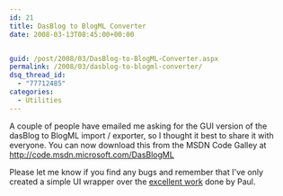 ```yaml
---
id: 21
title: DasBlog to BlogML Converter
date: 2008-03-13T08:45:00+00:00


guid: /post/2008/03/DasBlog-to-BlogML-Converter.aspx
permalink: /2008/03/dasblog-to-blogml-converter/
dsq_thread_id:
  - "77712485"
categories:
  - Utilities
---
```

<p>
A couple of people have emailed me asking for the GUI version of the dasBlog to BlogML import / exporter, so I thought it best to share it with everyone. You can now download this from the MSDN Code Galley at <a href="http://code.msdn.microsoft.com/DasBlogML">http://code.msdn.microsoft.com/DasBlogML </a>
</p>
<p>
Please let me know if you find any bugs and remember that I&#39;ve only created a simple UI wrapper over the <a href="http://www.paulvanbrenk.com/blog/2006/12/27/BlogMLSupportForDasBlogBeta.aspx">excellent work</a> done by Paul. 
</p>
<p>
<img src="http://www.merill.net/wp-content/uploads/files/DasBlogML-Screenshot.JPG" alt="" />
</p>
